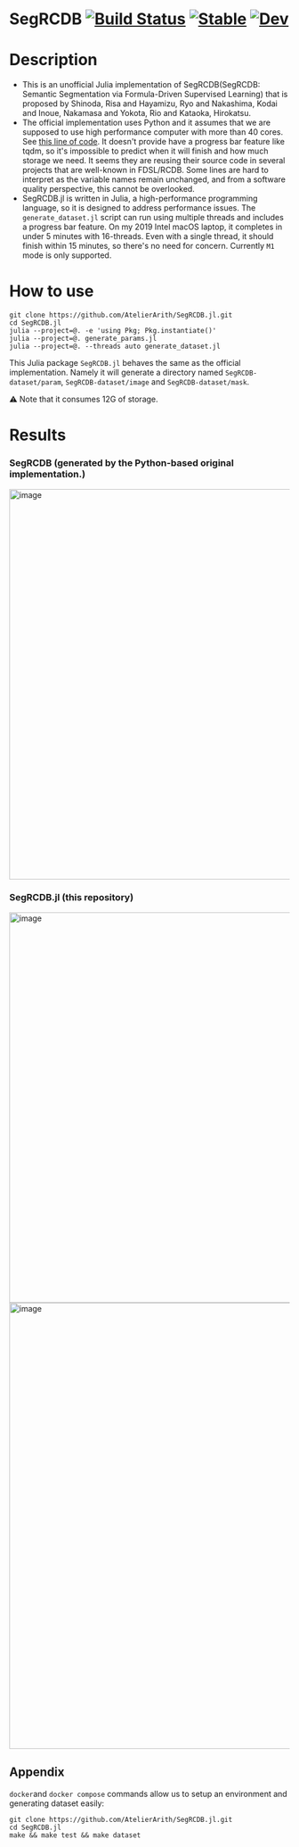 # SegRCDB [![Build Status](https://github.com/AtelierArith/SegRCDB.jl/actions/workflows/CI.yml/badge.svg?branch=main)](https://github.com/AtelierArith/SegRCDB.jl/actions/workflows/CI.yml?query=branch%3Amain) [![Stable](https://img.shields.io/badge/docs-stable-blue.svg)](https://AtelierArith.github.io/SegRCDB.jl/stable/) [![Dev](https://img.shields.io/badge/docs-dev-blue.svg)](https://AtelierArith.github.io/SegRCDB.jl/dev/)

# Description

- This is an unofficial Julia implementation of SegRCDB(SegRCDB: Semantic Segmentation via Formula-Driven Supervised Learning) that is proposed by Shinoda, Risa and Hayamizu, Ryo and Nakashima, Kodai and Inoue, Nakamasa and Yokota, Rio and Kataoka, Hirokatsu.
- The official implementation uses Python and it assumes that we are supposed to use high performance computer with more than 40 cores. See [this line of code](https://github.com/dahlian00/SegRCDB/blob/700f27f8ff12f1a8d94851155483096f0760875d/make_SegRCDB.sh#L3). It doesn't provide have a progress bar feature like tqdm, so it's impossible to predict when it will finish and how much storage we need. It seems they are reusing their source code in several projects that are well-known in FDSL/RCDB. Some lines are hard to interpret as the variable names remain unchanged, and from a software quality perspective, this cannot be overlooked.
- SegRCDB.jl is written in Julia, a high-performance programming language, so it is designed to address performance issues. The `generate_dataset.jl` script can run using multiple threads and includes a progress bar feature. On my 2019 Intel macOS laptop, it completes in under 5 minutes with 16-threads. Even with a single thread, it should finish within 15 minutes, so there's no need for concern. Currently `M1` mode is only supported.

# How to use

```console
git clone https://github.com/AtelierArith/SegRCDB.jl.git
cd SegRCDB.jl
julia --project=@. -e 'using Pkg; Pkg.instantiate()'
julia --project=@. generate_params.jl
julia --project=@. --threads auto generate_dataset.jl
```

This Julia package `SegRCDB.jl` behaves the same as the official implementation. Namely it will generate a directory named `SegRCDB-dataset/param`, `SegRCDB-dataset/image` and `SegRCDB-dataset/mask`.

⚠️ Note that it consumes 12G of storage.

# Results

### SegRCDB (generated by the Python-based original implementation.)

<img width="700" alt="image" src="https://github.com/AtelierArith/SegRCDB.jl/assets/16760547/869a817f-6041-4eb5-8885-a07298ce07db">

### SegRCDB.jl (this repository)

<img width="700" alt="image" src="https://github.com/AtelierArith/SegRCDB.jl/assets/16760547/685ad719-c1d3-46cf-ab76-ab7301a71a35">

<img width="800" alt="image" src="https://github.com/AtelierArith/SegRCDB.jl/assets/16760547/e7227dfc-6ee7-4298-8a4c-5abfad6056b2">

## Appendix

`docker`and `docker compose` commands allow us to setup an environment and generating dataset easily:

```console
git clone https://github.com/AtelierArith/SegRCDB.jl.git
cd SegRCDB.jl
make && make test && make dataset
```
